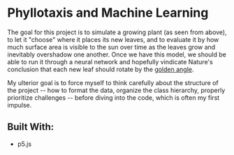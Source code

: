 # Phyllotaxis and Machine Learning
The goal for this project is to simulate a growing plant (as seen from above), to let it "choose" where it places its new leaves, and to evaluate it by how much surface area is visible to the sun over time as the leaves grow and inevitably overshadow one another. Once we have this model, we should be able to run it through a neural network and hopefully vindicate Nature's conclusion that each new leaf should rotate by the [golden angle](https://en.wikipedia.org/wiki/Golden_angle).

My ulterior goal is to force myself to think carefully about the structure of the project -- how to format the data, organize the class hierarchy, properly prioritize challenges -- before diving into the code, which is often my first impulse.

## Built With:
- p5.js
